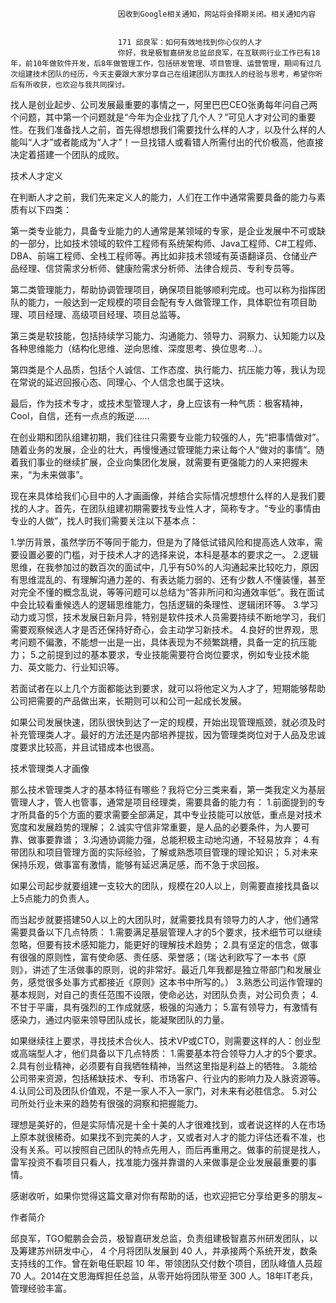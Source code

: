 
                            
                            因收到Google相关通知，网站将会择期关闭。相关通知内容
                            
                            
                            171 邱良军：如何有效地找到你心仪的人才
                            你好，我是极智嘉研发总监邱良军，在互联网行业工作已有18年，前10年做软件开发，后8年做管理工作，包括研发管理、项目管理、运营管理，期间有过几次组建技术团队的经历，今天主要跟大家分享自己在组建团队方面找人的经验与思考，希望你听后有所收获，也欢迎与我共同探讨。

找人是创业起步、公司发展最重要的事情之一，阿里巴巴CEO张勇每年问自己两个问题，其中第一个问题就是“今年为企业找了几个人？”可见人才对公司的重要性。在我们准备找人之前，首先得想想我们需要找什么样的人才，以及什么样的人能叫“人才”或者能成为“人才”！一旦找错人或看错人所需付出的代价极高，他直接决定着搭建一个团队的成败。

技术人才定义

在判断人才之前，我们先来定义人的能力，人们在工作中通常需要具备的能力与素质有以下四类：

第一类专业能力，具备专业能力的人通常是某领域的专家，是企业发展中不可或缺的一部分，比如技术领域的软件工程师有系统架构师、Java工程师、C#工程师、DBA、前端工程师、全栈工程师等。再比如非技术领域有英语翻译员、仓储业产品经理、信贷需求分析师、健康险需求分析师、法律合规员、专利专员等。

第二类管理能力，帮助协调管理项目，确保项目能够顺利完成。也可以称为指挥团队的能力，一般达到一定规模的项目会配有专人做管理工作，具体职位有项目助理、项目经理、高级项目经理、项目总监等。

第三类是软技能，包括持续学习能力、沟通能力、领导力、洞察力、认知能力以及各种思维能力（结构化思维、逆向思维、深度思考、换位思考…）。

第四类是个人品质，包括个人诚信、工作态度、执行能力、抗压能力等，我认为现在常说的延迟回报心态、同理心、个人信念也属于这块。

最后，作为技术专才，或技术型管理人才，身上应该有一种气质：极客精神，Cool，自信，还有一点点的叛逆……

在创业期和团队组建初期，我们往往只需要专业能力较强的人，先“把事情做对”。随着业务的发展，企业的壮大，再慢慢通过管理能力来让每个人“做对的事情”。随着我们事业的继续扩展，企业向集团化发展，就需要有更强能力的人来把握未来，“为未来做事”。

现在来具体给我们心目中的人才画画像，并结合实际情况想想什么样的人是我们要找的人才。首先，在团队组建初期需要找专业性人才，简称专才。“专业的事情由专业的人做”，找人时我们需要关注以下基本点：

1.学历背景，虽然学历不等同于能力，但是为了降低试错风险和提高选人效率，需要设置必要的门槛，对于技术人才的选择来说，本科是基本的要求之一。
2.逻辑思维，在我参加过的数百次的面试中，几乎有50%的人沟通起来比较吃力，原因有思维混乱的、有理解沟通力差的、有表达能力弱的、还有少数人不懂装懂，甚至对完全不懂的概念乱说，等等问题可以总结为“答非所问和沟通效率低”。我在面试中会比较看重候选人的逻辑思维能力，包括逻辑的条理性、逻辑闭环等。
3.学习动力或习惯，技术发展日新月异，特别是软件技术人员需要持续不断地学习，我们需要观察候选人才是否还保持好奇心，会主动学习新技术。
4.良好的世界观，思考问题不偏激，不能想一出是一出，具体表现为不频繁跳槽，具备一定的抗压能力；
5.之前提到过的基本要求，专业技能需要符合岗位要求，例如专业技术能力、英文能力、行业知识等。

若面试者在以上几个方面都能达到要求，就可以将他定义为人才了，短期能够帮助公司把需要的产品做出来，长期则可以和公司一起成长发展。

如果公司发展快速，团队很快到达了一定的规模，开始出现管理瓶颈，就必须及时补充管理类人才。最好的方法还是内部培养提拔，因为管理类岗位对于人品及忠诚度要求比较高，并且试错成本也很高。

技术管理类人才画像

那么技术管理类人才的基本特征有哪些？我将它分三类来看，第一类我定义为基层管理人才，管人也管事，通常是项目经理类，需要具备的能力有：
1.前面提到的专才所具备的5个方面的要求需要全部满足，其中专业技能可以放低，重点是对技术宽度和发展趋势的理解；
2.诚实守信非常重要，是人品的必要条件，为人要可靠、做事要靠谱；
3.沟通协调能力强，总能积极主动地沟通，不轻易放弃；
4.有带团队和项目管理方面的实际经验，了解或熟悉项目管理的理论知识；
5.对未来保持乐观，做事富有激情，能够有延迟满足感，而不急于求回报。

如果公司起步就要组建一支较大的团队，规模在20人以上，则需要直接找具备以上5点能力的负责人。

而当起步就要搭建50人以上的大团队时，就需要找具有领导力的人才，他们通常需要具备以下几点特质：
1.需要满足基层管理人才的5个要求，技术细节可以继续忽略，但要有技术感知能力，能更好的理解技术趋势；
2.具有坚定的信念，做事有很强的原则性，富有使命感、责任感、荣誉感；（瑞·达利欧写了一本书《原则》，讲述了生活做事的原则，说的非常好。最近几年我都是独立带部门和发展业务，感觉很多处事方式都接近《原则》这本书中所写的。）
3.熟悉公司运作管理的基本规则，对自己的责任范围不设限，使命必达，对团队负责，对公司负责；
4.不甘于平庸，具有强烈的工作成就感，极强的沟通力；
5.富有领导力，有激情有感染力，通过内驱来领导团队成长，能凝聚团队的力量。

如果继续往上要求，寻找技术合伙人、技术VP或CTO，则需要这样的人：创业型或高端型人才，他们具备以下几点特质：
1.需要基本符合领导力人才的5个要求。
2.具有创业精神，必须要有自我牺牲精神，当然这里指是利益上的牺牲。
3.能给公司带来资源，包括稀缺技术、专利、市场客户、行业内的影响力及人脉资源等。
4.认同公司及团队价值观，不是一家人不入一家门，对未来有必胜信念。
5.对公司所处行业未来的趋势有很强的洞察和把握能力。

理想是美好的，但是实际情况是十全十美的人才很难找到，或者说这样的人在市场上原本就很稀奇。如果找不到完美的人才，又或者对人才的能力评估还看不准，也没有关系。可以按照自己团队的特点先用人，而后再重用之。做事的前提是找人，雷军投资不看项目只看人，找准能力强并靠谱的人来做事是企业发展最重要的事情。

感谢收听，如果你觉得这篇文章对你有帮助的话，也欢迎把它分享给更多的朋友~

作者简介

邱良军，TGO鲲鹏会会员，极智嘉研发总监，负责组建极智嘉苏州研发团队，以及筹建苏州研发中心， 4 个月将团队发展到 40 人，并承接两个系统开发，数条支持线的工作。曾在新电任职超 10 年，带领团队交付数个项目，团队峰值人员超 70 人。2014在文思海辉担任总监，从零开始将团队带至 300 人。18年IT老兵，管理经验丰富。

                        
                        
                            